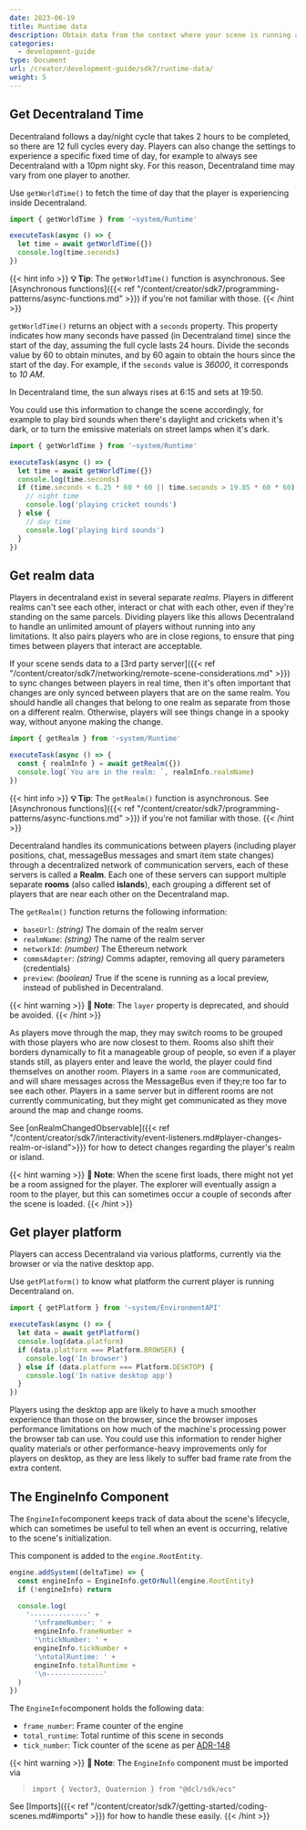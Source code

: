 ```yaml
---
date: 2023-06-19
title: Runtime data
description: Obtain data from the context where your scene is running and the scene itself.
categories:
  - development-guide
type: Document
url: /creator/development-guide/sdk7/runtime-data/
weight: 5
---
```


## Get Decentraland Time

Decentraland follows a day/night cycle that takes 2 hours to be completed, so there are 12 full cycles every day. Players can also change the settings to experience a specific fixed time of day, for example to always see Decentraland with a 10pm night sky. For this reason, Decentraland time may vary from one player to another.

Use `getWorldTime()` to fetch the time of day that the player is experiencing inside Decentraland.

```ts
import { getWorldTime } from '~system/Runtime'

executeTask(async () => {
  let time = await getWorldTime({})
  console.log(time.seconds)
})
```

{{< hint info >}}
**💡 Tip**: The `getWorldTime()` function is asynchronous. See [Asynchronous functions]({{< ref "/content/creator/sdk7/programming-patterns/async-functions.md" >}}) if you're not familiar with those.
{{< /hint >}}

`getWorldTime()` returns an object with a `seconds` property. This property indicates how many seconds have passed (in Decentraland time) since the start of the day, assuming the full cycle lasts 24 hours. Divide the seconds value by 60 to obtain minutes, and by 60 again to obtain the hours since the start of the day. For example, if the `seconds` value is _36000_, it corresponds to _10 AM_.

In Decentraland time, the sun always rises at 6:15 and sets at 19:50.

You could use this information to change the scene accordingly, for example to play bird sounds when there's daylight and crickets when it's dark, or to turn the emissive materials on street lamps when it's dark.

```ts
import { getWorldTime } from '~system/Runtime'

executeTask(async () => {
  let time = await getWorldTime({})
  console.log(time.seconds)
  if (time.seconds < 6.25 * 60 * 60 || time.seconds > 19.85 * 60 * 60) {
    // night time
    console.log('playing cricket sounds')
  } else {
    // day time
    console.log('playing bird sounds')
  }
})
```

## Get realm data

Players in decentraland exist in several separate _realms_. Players in different realms can't see each other, interact or chat with each other, even if they're standing on the same parcels. Dividing players like this allows Decentraland to handle an unlimited amount of players without running into any limitations. It also pairs players who are in close regions, to ensure that ping times between players that interact are acceptable.

If your scene sends data to a [3rd party server]({{< ref "/content/creator/sdk7/networking/remote-scene-considerations.md" >}}) to sync changes between players in real time, then it's often important that changes are only synced between players that are on the same realm. You should handle all changes that belong to one realm as separate from those on a different realm. Otherwise, players will see things change in a spooky way, without anyone making the change.

```ts
import { getRealm } from '~system/Runtime'

executeTask(async () => {
  const { realmInfo } = await getRealm({})
  console.log(`You are in the realm: `, realmInfo.realmName)
})
```

{{< hint info >}}
**💡 Tip**: The `getRealm()` function is asynchronous. See [Asynchronous functions]({{< ref "/content/creator/sdk7/programming-patterns/async-functions.md" >}}) if you're not familiar with those.
{{< /hint >}}

Decentraland handles its communications between players (including player positions, chat, messageBus messages and smart item state changes) through a decentralized network of communication servers, each of these servers is called a **Realm**. Each one of these servers can support multiple separate **rooms** (also called **islands**), each grouping a different set of players that are near each other on the Decentraland map.

The `getRealm()` function returns the following information:

- `baseUrl`: _(string)_ The domain of the realm server
- `realmName`: _(string)_ The name of the realm server
- `networkId`: _(number)_ The Ethereum network
- `commsAdapter`: _(string)_ Comms adapter, removing all query parameters (credentials)
- `preview`: _(boolean)_ True if the scene is running as a local preview, instead of published in Decentraland.

{{< hint warning >}}
**📔 Note**: The `layer` property is deprecated, and should be avoided.
{{< /hint >}}

As players move through the map, they may switch rooms to be grouped with those players who are now closest to them. Rooms also shift their borders dynamically to fit a manageable group of people, so even if a player stands still, as players enter and leave the world, the player could find themselves on another room. Players in a same `room` are communicated, and will share messages across the MessageBus even if they;re too far to see each other. Players in a same server but in different rooms are not currently communicating, but they might get communicated as they move around the map and change rooms.

See [onRealmChangedObservable]({{< ref "/content/creator/sdk7/interactivity/event-listeners.md#player-changes-realm-or-island">}}) for how to detect changes regarding the player's realm or island.

{{< hint warning >}}
**📔 Note**: When the scene first loads, there might not yet be a room assigned for the player. The explorer will eventually assign a room to the player, but this can sometimes occur a couple of seconds after the scene is loaded.
{{< /hint >}}

## Get player platform

Players can access Decentraland via various platforms, currently via the browser or via the native desktop app.

Use `getPlatform()` to know what platform the current player is running Decentraland on.

```ts
import { getPlatform } from '~system/EnvironmentAPI'

executeTask(async () => {
  let data = await getPlatform()
  console.log(data.platform)
  if (data.platform === Platform.BROWSER) {
    console.log('In browser')
  } else if (data.platform === Platform.DESKTOP) {
    console.log('In native desktop app')
  }
})
```

Players using the desktop app are likely to have a much smoother experience than those on the browser, since the browser imposes performance limitations on how much of the machine's processing power the browser tab can use. You could use this information to render higher quality materials or other performance-heavy improvements only for players on desktop, as they are less likely to suffer bad frame rate from the extra content.

## The EngineInfo Component

The `EngineInfo`component keeps track of data about the scene's lifecycle, which can sometimes be useful to tell when an event is occurring, relative to the scene's initialization.

This component is added to the `engine.RootEntity`.

```ts
engine.addSystem((deltaTime) => {
  const engineInfo = EngineInfo.getOrNull(engine.RootEntity)
  if (!engineInfo) return

  console.log(
    '--------------' +
      '\nframeNumber: ' +
      engineInfo.frameNumber +
      '\ntickNumber: ' +
      engineInfo.tickNumber +
      '\ntotalRuntime: ' +
      engineInfo.totalRuntime +
      '\n--------------'
  )
})
```

The `EngineInfo`component holds the following data:

- `frame_number`: Frame counter of the engine
- `total_runtime`: Total runtime of this scene in seconds
- `tick_number`: Tick counter of the scene as per [ADR-148](https://adr.decentraland.org/adr/ADR-148)

{{< hint warning >}}
**📔 Note**: The `EngineInfo` component must be imported via

> `import { Vector3, Quaternion } from "@dcl/sdk/ecs"`

See [Imports]({{< ref "/content/creator/sdk7/getting-started/coding-scenes.md#imports" >}}) for how to handle these easily.
{{< /hint >}}
